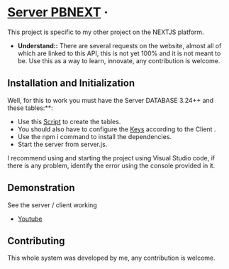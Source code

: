 # [Server PBNEXT](https://www.facebook.com/eduhcm) &middot;

This project is specific to my other project on the NEXTJS platform.

* **Understand::** There are several requests on the website, almost all of which are linked to this API, this is not yet 100% and it is not meant to be.
Use this as a way to learn, innovate, any contribution is welcome.


## Installation and Initialization

Well, for this to work you must have the Server DATABASE 3.24++ and these tables:**:

* Use this [Script](https://github.com/skillerm/server-pbnext/blob/main/more/script.sql) to create the tables.
* You should also have to configure the [Keys](https://github.com/skillerm/server-pbnext/blob/main/.env) according to the Client .
* Use the npm i command to install the dependencies.
* Start the server from server.js.

I recommend using and starting the project using Visual Studio code, if there is any problem, identify the error using the console provided in it.

## Demonstration

See the server / client working



* [Youtube](https://www.youtube.com/channel/UCpdcj-bWKXdt7yC8HtBLaTg)




## Contributing

This whole system was developed by me, any contribution is welcome.
